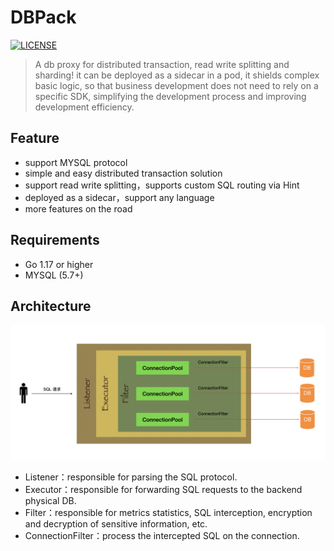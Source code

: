 # DBPack
[![LICENSE](https://img.shields.io/badge/license-Apache--2.0-blue.svg)](https://github.com/opentrx/seata-golang/blob/v2/LICENSE)


> A db proxy for distributed transaction, read write splitting and sharding! it can be deployed as a sidecar in a pod, it shields complex basic logic, so that business development does not need to rely on a specific SDK, simplifying the development process and improving development efficiency.


## Feature

+ support MYSQL protocol
+ simple and easy distributed transaction solution
+ support read write splitting，supports custom SQL routing via Hint
+ deployed as a sidecar，support any language
+ more features on the road

## Requirements

+ Go 1.17 or higher
+ MYSQL (5.7+)

## Architecture

![architecture](https://github.com/CECTC/dbpack-doc/blob/master/images/sc_20220418101615.png)

+ Listener：responsible for parsing the SQL protocol.
+ Executor：responsible for forwarding SQL requests to the backend physical DB.
+ Filter：responsible for metrics statistics, SQL interception, encryption and decryption of sensitive information, etc.
+ ConnectionFilter：process the intercepted SQL on the connection.